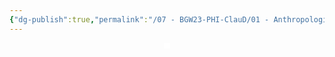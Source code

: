 ```yaml
---
{"dg-publish":true,"permalink":"/07 - BGW23-PHI-ClauD/01 - Anthropologie/02a - Welche Fragen werden beantwortet/"}
---
```


<svg xmlns="http://www.w3.org/2000/svg" version="1.1" viewBox="0 0 20 20" width="1024" height="20" class="excalidraw-svg">  <!-- svg-source:excalidraw -->    <defs>    <style class="style-fonts">      @font-face {        font-family: "Virgil";        src: url("https://excalidraw.com/Virgil.woff2");      }      @font-face {        font-family: "Cascadia";        src: url("https://excalidraw.com/Cascadia.woff2");      }      @font-face {        font-family: "Assistant";        src: url("https://excalidraw.com/Assistant-Regular.woff2");      }    </style>      </defs>  <rect x="0" y="0" width="20" height="20" fill="#ffffff"/></svg>

